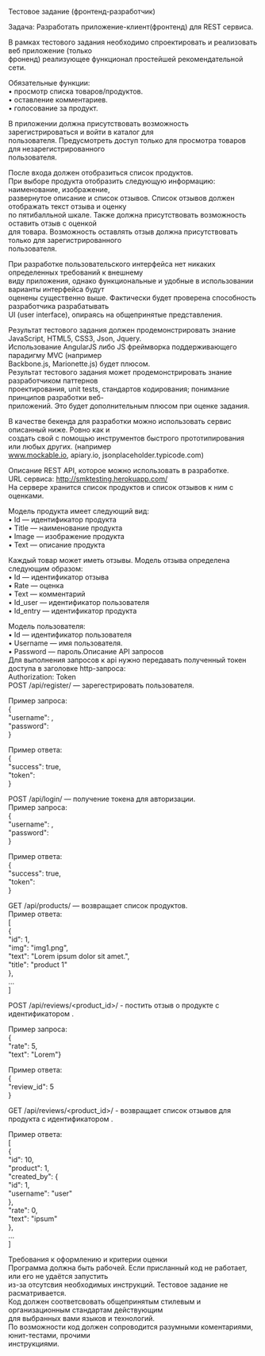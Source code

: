 Тестовое задание (фронтенд-разработчик)</br>

Задача: Разработать приложение-клиент(фронтенд) для REST сервиса.</br>

В рамках тестового задания необходимо спроектировать и реализовать веб приложение (только</br>
фроненд) реализующее функционал простейшей рекомендательной сети.</br>

Обязательные функции:</br>
• просмотр списка товаров/продуктов.</br>
• оставление комментариев.</br>
• голосование за продукт.</br>

В приложении должна присутствовать возможность зарегистрироваться и войти в каталог для</br>
пользователя. Предусмотреть доступ только для просмотра товаров для незарегистрированного</br>
пользователя.</br>

После входа должен отобразиться список продуктов.</br>
При выборе продукта отобразить следующую информацию: наименование, изображение,</br>
развернутое описание и список отзывов. Список отзывов должен отображать текст отзыва и оценку</br>
по пятибалльной шкале. Также должна присутствовать возможность оставить отзыв с оценкой</br>
для товара. Возможность оставлять отзыв должна присутствовать только для зарегистрированного</br>
пользователя.</br>

При разработке пользовательского интерфейса нет никаких определенных требований к внешнему</br>
виду приложения, однако функциональные и удобные в использовании варианты интерфейса будут</br>
оценены существенно выше. Фактически будет проверена способность разработчика разрабатывать</br>
UI (user interface), опираясь на общепринятые представления.</br>

Результат тестового задания должен продемонстрировать знание JavaScript, HTML5, CSS3, Json, Jquery.</br>
Использование AngularJS либо JS фреймворка поддерживающего парадигму MVC (например</br>
Backbone.js, Marionette.js) будет плюсом.</br>
Результат тестового задания может продемонстрировать знание разработчиком паттернов</br>
проектирования, unit tests, стандартов кодирования; понимание принципов разработки веб-</br>
приложений. Это будет дополнительным плюсом при оценке задания.</br>

В качестве бекенда для разработки можно использовать сервис описанный ниже. Ровно как и</br>
создать свой с помощью инструментов быстрого прототипирования или любых других. (например</br>
www.mockable.io, apiary.io, jsonplaceholder.typicode.com)</br>

Описание REST API, которое можно использовать в разработке.</br>
URL сервиса: http://smktesting.herokuapp.com/</br>
На сервере хранится список продуктов и список отзывов к ним с оценками.</br>

Модель продукта имеет следующий вид:</br>
• Id — идентификатор продукта</br>
• Title — наименование продукта</br>
• Image — изображение продукта</br>
• Text — описание продукта</br>

Каждый товар может иметь отзывы. Модель отзыва определена следующим образом:</br>
• Id — идентификатор отзыва</br>
• Rate — оценка</br>
• Text — комментарий</br>
• Id_user — идентификатор пользователя</br>
• Id_entry — идентификатор продукта</br>

Модель пользователя:</br>
• Id — идентификатор пользователя</br>
• Username — имя пользователя.</br>
• Password — пароль.Описание API запросов</br>
Для выполнения запросов к api нужно передавать полученный токен доступа в заголовке http-запроса:</br>
Authorization: Token <token></br>
POST /api/register/ — зарегестрировать пользователя.</br>

Пример запроса:</br>
{</br>
"username": <username>,</br>
"password": <password></br>
}</br>

Пример ответа:</br>
{</br>
"success": true,</br>
"token": <token></br>
}</br>


POST /api/login/ — получение токена для авторизации.</br>
Пример запроса:</br>
{</br>
"username": <username>,</br>
"password": <password></br>
}</br>

Пример ответа:</br>
{</br>
"success": true,</br>
"token": <token></br>
}</br>

GET /api/products/ — возвращает список продуктов.</br>
Пример ответа:</br>
[</br>
  {</br>
  "id": 1,</br>
  "img": "img1.png",</br>
  "text": "Lorem ipsum dolor sit amet.",</br>
  "title": "product 1"</br>
  },</br>
  ...</br>
]</br>

POST /api/reviews/<product_id>/ - постить отзыв о продукте с идентификатором .</br>

Пример запроса:</br>
{</br>
"rate": 5,</br>
"text": "Lorem"}</br>

Пример ответа:</br>
{</br>
"review_id": 5</br>
}</br>

GET /api/reviews/<product_id>/ - возвращает список отзывов для продукта с идентификатором .</br>

Пример ответа:</br>
[</br>
  {</br>
  "id": 10,</br>
  "product": 1,</br>
  "created_by": {</br>
  "id": 1,</br>
  "username": "user"</br>
  },</br>
  "rate": 0,</br>
  "text": "ipsum"</br>
  },</br>
  ...</br>
]

Требования к оформлению и критерии оценки</br>
Программа должна быть рабочей. Если присланный код не работает, или его не удаётся запустить</br>
из-за отсутсвия необходимых инструкций. Тестовое задание не расматривается.</br>
Код должен соответсвовать общепринятым стилевым и организационным стандартам действующим</br>
для выбранных вами языков и технологий.</br>
По возможности код должен сопроводится разумными коментариями, юнит-тестами, прочими</br>
инструкциями.</br>
